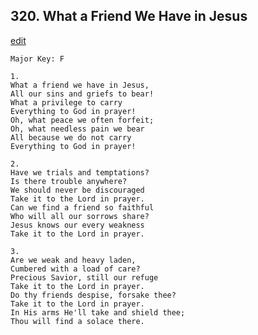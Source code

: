 
## 320.  What a Friend We Have in Jesus
[edit](https://docs.google.com/document/d/1KiCNDgKM8cNJsT8KT0JM9XzscaRDOnJ8/edit?mode=html)



    Major Key: F

    1.
    What a friend we have in Jesus,
    All our sins and griefs to bear!
    What a privilege to carry
    Everything to God in prayer!
    Oh, what peace we often forfeit;
    Oh, what needless pain we bear
    All because we do not carry
    Everything to God in prayer!

    2.
    Have we trials and temptations?
    Is there trouble anywhere?
    We should never be discouraged
    Take it to the Lord in prayer.
    Can we find a friend so faithful
    Who will all our sorrows share?
    Jesus knows our every weakness
    Take it to the Lord in prayer.

    3.
    Are we weak and heavy laden,
    Cumbered with a load of care?
    Precious Savior, still our refuge
    Take it to the Lord in prayer.
    Do thy friends despise, forsake thee?
    Take it to the Lord in prayer.
    In His arms He'll take and shield thee;
    Thou will find a solace there.
